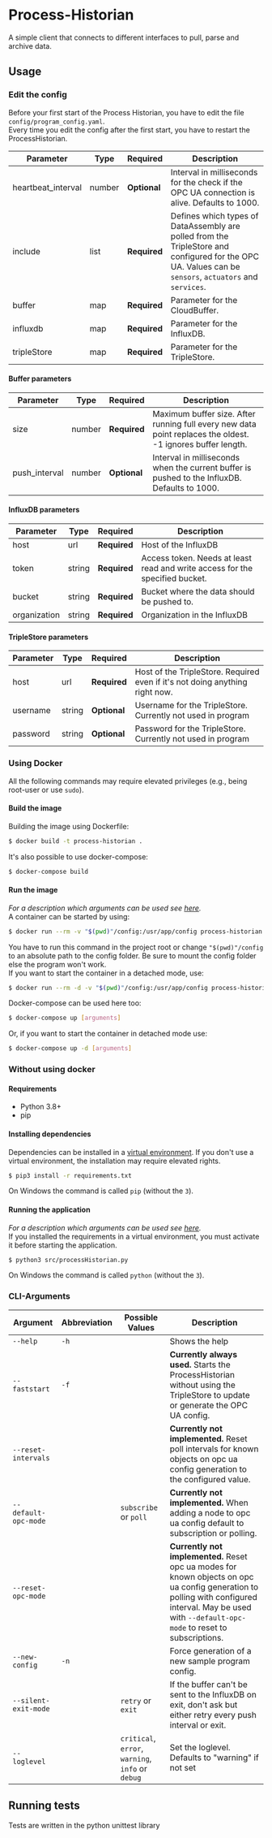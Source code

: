 # Process-Historian
A simple client that connects to different interfaces to pull, parse and archive data.

## Usage
### Edit the config
Before your first start of the Process Historian, you have to edit the file `config/program_config.yaml`. \
Every time you edit the config after the first start, you have to restart the ProcessHistorian.

| Parameter          | Type   | Required     | Description |
| ------------------ | ------ | ------------ | ----------- |
| heartbeat_interval | number | **Optional** | Interval in milliseconds for the check if the OPC UA connection is alive. Defaults to 1000. |
| include            | list   | **Required** | Defines which types of DataAssembly are polled from the TripleStore and configured for the OPC UA. Values can be `sensors`, `actuators` and `services`. |
| buffer             | map    | **Required** | Parameter for the CloudBuffer. |
| influxdb           | map    | **Required** | Parameter for the InfluxDB. |
| tripleStore        | map    | **Required** | Parameter for the TripleStore. |

#### Buffer parameters
| Parameter     | Type   | Required     | Description |
| ------------- | ------ | ------------ | ----------- |
| size          | number | **Required** | Maximum buffer size. After running full every new data point replaces the oldest. -1 ignores buffer length. |
| push_interval | number | **Optional** | Interval in milliseconds when the current buffer is pushed to the InfluxDB. Defaults to 1000.|

#### InfluxDB parameters
| Parameter    | Type   | Required     | Description |
| ------------ | ------ | ------------ | ----------- |
| host         | url    | **Required** | Host of the InfluxDB |
| token        | string | **Required** | Access token. Needs at least read and write access for the specified bucket. |
| bucket       | string | **Required** | Bucket where the data should be pushed to. |
| organization | string | **Required** | Organization in the InfluxDB |

#### TripleStore parameters
| Parameter | Type   | Required     | Description |
| --------- | ------ | ------------ | ----------- |
| host      | url    | **Required** | Host of the TripleStore. Required even if it's not doing anything right now. |
| username  | string | **Optional** | Username for the TripleStore. Currently not used in program |
| password  | string | **Optional** | Password for the TripleStore. Currently not used in program |

### Using Docker
All the following commands may require elevated privileges (e.g., being root-user or use `sudo`).
#### Build the image
Building the image using Dockerfile:
```bash
$ docker build -t process-historian .
```
It's also possible to use docker-compose:
```bash
$ docker-compose build
```

#### Run the image
_For a description which arguments can be used see [here](#cli-arguments)._ \
A container can be started by using:
```bash
$ docker run --rm -v "$(pwd)"/config:/usr/app/config process-historian [arguments]
```
You have to run this command in the project root or change `"$(pwd)"/config` to an absolute path to the config folder.
Be sure to mount the config folder else the program won't work. \
If you want to start the container in a detached mode, use:
```bash
$ docker run --rm -d -v "$(pwd)"/config:/usr/app/config process-historian [arguments]
```

Docker-compose can be used here too:
```bash
$ docker-compose up [arguments]
```
Or, if you want to start the container in detached mode use:
```bash
$ docker-compose up -d [arguments]
```

### Without using docker
#### Requirements
- Python 3.8+
- pip

#### Installing dependencies
Dependencies can be installed in a [virtual environment](https://docs.python.org/3/tutorial/venv.html).
If you don't use a virtual environment, the installation may require elevated rights.
```bash
$ pip3 install -r requirements.txt
```
On Windows the command is called `pip` (without the `3`).

#### Running the application
_For a description which arguments can be used see [here](#cli-arguments)._ \
If you installed the requirements in a virtual environment, you must activate it before starting the application.
```bash
$ python3 src/processHistorian.py
```
On Windows the command is called `python` (without the `3`).

### CLI-Arguments
| Argument             | Abbreviation | Possible Values | Description |
| -------------------- | ------------ | --------------- | ----------- |
| `--help`             | `-h`         | | Shows the help |
| `--faststart`        | `-f`         | | **Currently always used.** Starts the ProcessHistorian without using the TripleStore to update or generate the OPC UA config. |
| `--reset-intervals`  |              | | **Currently not implemented.** Reset poll intervals for known objects on opc ua config generation to the configured value. |
| `--default-opc-mode` |              | `subscribe` or `poll` | **Currently not implemented.** When adding a node to opc ua config default to subscription or polling. |
| `--reset-opc-mode`   |              | | **Currently not implemented.** Reset opc ua modes for known objects on opc ua config generation to polling with configured interval. May be used with `--default-opc-mode` to reset to subscriptions. |
| `--new-config`       | `-n`         | | Force generation of a new sample program config.
| `--silent-exit-mode` |              | `retry` or `exit` | If the buffer can't be sent to the InfluxDB on exit, don't ask but either retry every push interval or exit. |
| `--loglevel`         |              | `critical`, `error`, `warning`, `info` or `debug` | Set the loglevel. Defaults to "warning" if not set |

## Running tests
Tests are written in the python unittest library